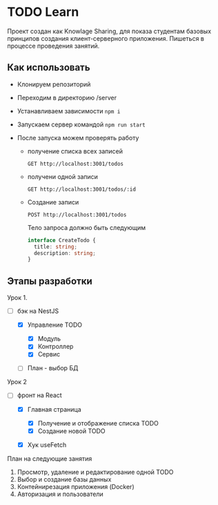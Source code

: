 # TODO Learn

Проект создан как Knowlage Sharing, для показа студентам базовых принципов создания клиент-серверного приложения. Пишеться в процессе проведения занятий.

## Как использовать

- Клонируем репозиторий

- Переходим в директорию /server
- Устанавливаем зависимости `npm i`
- Запускаем сервер командой `npm run start`
- После запуска можем проверять работу

  - получение списка всех записей

    ```http
    GET http://localhost:3001/todos
    ```

  - получени одной записи

    ```http
    GET http://localhost:3001/todos/:id
    ```

  - Создание записи
    ```http
    POST http://localhost:3001/todos
    ```
    Тело запроса должно быть следующим
    ```ts
    interface CreateTodo {
      title: string;
      description: string;
    }
    ```

## Этапы разработки

Урок 1.

- [ ] бэк на NestJS

  - [x] Управление TODO

    - [x] Модуль
    - [x] Контроллер
    - [x] Сервис

  - [ ] План - выбор БД

Урок 2

- [ ] фронт на React

  - [x] Главная страница

    - [x] Получение и отображение списка TODO
    - [x] Создание новой TODO

  - [x] Хук useFetch

План на следующие занятия

1. Просмотр, удаление и редактирование одной TODO
2. Выбор и создание базы данных
3. Контейнирезация приложения (Docker)
4. Авторизация и пользователи
